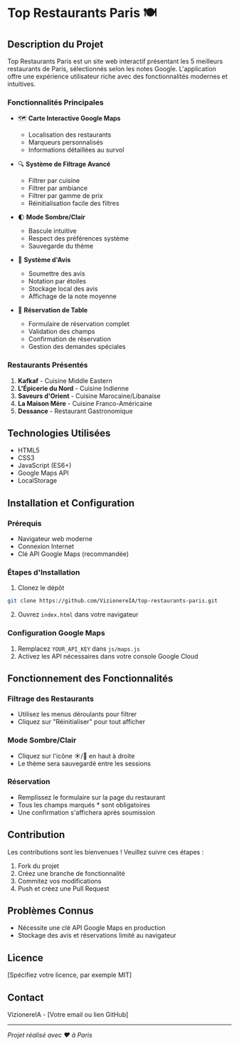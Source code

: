 # Top Restaurants Paris 🍽️

## Description du Projet

Top Restaurants Paris est un site web interactif présentant les 5 meilleurs restaurants de Paris, sélectionnés selon les notes Google. L'application offre une expérience utilisateur riche avec des fonctionnalités modernes et intuitives.

### Fonctionnalités Principales

- 🗺️ **Carte Interactive Google Maps**
  - Localisation des restaurants
  - Marqueurs personnalisés
  - Informations détaillées au survol

- 🔍 **Système de Filtrage Avancé**
  - Filtrer par cuisine
  - Filtrer par ambiance
  - Filtrer par gamme de prix
  - Réinitialisation facile des filtres

- 🌓 **Mode Sombre/Clair**
  - Bascule intuitive
  - Respect des préférences système
  - Sauvegarde du thème

- 📝 **Système d'Avis**
  - Soumettre des avis
  - Notation par étoiles
  - Stockage local des avis
  - Affichage de la note moyenne

- 📅 **Réservation de Table**
  - Formulaire de réservation complet
  - Validation des champs
  - Confirmation de réservation
  - Gestion des demandes spéciales

### Restaurants Présentés

1. **Kafkaf** - Cuisine Middle Eastern
2. **L'Épicerie du Nord** - Cuisine Indienne
3. **Saveurs d'Orient** - Cuisine Marocaine/Libanaise
4. **La Maison Mère** - Cuisine Franco-Américaine
5. **Dessance** - Restaurant Gastronomique

## Technologies Utilisées

- HTML5
- CSS3
- JavaScript (ES6+)
- Google Maps API
- LocalStorage

## Installation et Configuration

### Prérequis

- Navigateur web moderne
- Connexion Internet
- Clé API Google Maps (recommandée)

### Étapes d'Installation

1. Clonez le dépôt
```bash
git clone https://github.com/VizionereIA/top-restaurants-paris.git
```

2. Ouvrez `index.html` dans votre navigateur

### Configuration Google Maps

1. Remplacez `YOUR_API_KEY` dans `js/maps.js`
2. Activez les API nécessaires dans votre console Google Cloud

## Fonctionnement des Fonctionnalités

### Filtrage des Restaurants
- Utilisez les menus déroulants pour filtrer
- Cliquez sur "Réinitialiser" pour tout afficher

### Mode Sombre/Clair
- Cliquez sur l'icône ☀️/🌙 en haut à droite
- Le thème sera sauvegardé entre les sessions

### Réservation
- Remplissez le formulaire sur la page du restaurant
- Tous les champs marqués * sont obligatoires
- Une confirmation s'affichera après soumission

## Contribution

Les contributions sont les bienvenues ! Veuillez suivre ces étapes :
1. Fork du projet
2. Créez une branche de fonctionnalité
3. Commitez vos modifications
4. Push et créez une Pull Request

## Problèmes Connus

- Nécessite une clé API Google Maps en production
- Stockage des avis et réservations limité au navigateur

## Licence

[Spécifiez votre licence, par exemple MIT]

## Contact

VizionereIA - [Votre email ou lien GitHub]

---

*Projet réalisé avec ❤️ à Paris*